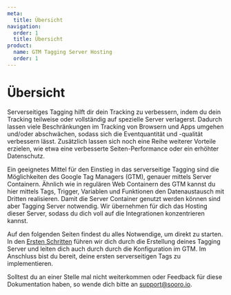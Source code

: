 ```yaml
---
meta:
  title: Übersicht
navigation:
  order: 1
  title: Übersicht
product:
  name: GTM Tagging Server Hosting
  order: 1
---
```


# Übersicht

Serverseitiges Tagging hilft dir dein Tracking zu verbessern, indem du dein Tracking teilweise oder vollständig auf spezielle Server verlagerst. Dadurch lassen viele Beschränkungen im Tracking von Browsern und Apps umgehen und/oder abschwächen, sodass sich die Eventquantität und -qualität verbessern lässt. Zusätzlich lassen sich noch eine Reihe weiterer Vorteile erzielen, wie etwa eine verbesserte Seiten-Performance oder ein erhöhter Datenschutz.

Ein geeignetes Mittel für den Einstieg in das serverseitige Tagging sind die Möglichkeiten des Google Tag Managers (GTM), genauer mittels Server Containern. Ähnlich wie in regulären Web Containern des GTM kannst du hier mittels Tags, Trigger, Variablen und Funktionen den Datenaustausch mit Dritten realisieren. Damit die Server Container genutzt werden können sind aber Tagging Server notwendig. Wir übernehmen für dich das Hosting dieser Server, sodass du dich voll auf die Integrationen konzentrieren kannst.

Auf den folgenden Seiten findest du alles Notwendige, um direkt zu starten. In den [Ersten Schritten](/content/de-de/gtm-tagging-server-hosting/get-started) führen wir dich durch die Erstellung deines Tagging Server und leiten dich auch durch durch die Konfiguration im GTM. Im Anschluss bist du bereit, deine ersten serverseitigen Tags zu implementieren.

Solltest du an einer Stelle mal nicht weiterkommen oder Feedback für diese Dokumentation haben, so wende dich bitte an [support@sooro.io](mailto:support@sooro.io).
